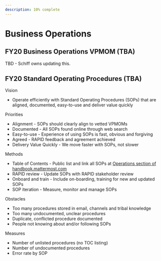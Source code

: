 ```yaml
---
description: 10% complete
---
```


# Business Operations

## FY20 Business Operations VPMOM \(TBA\)

TBD - Schiff owns updating this.

## **FY20 Standard Operating Procedures \(TBA\)**

Vision

* Operate efficiently with Standard Operating Procedures \(SOPs\) that are aligned, documented, easy-to-use and deliver value quickly

Priorities

* Alignment - SOPs should clearly align to vetted VPMOMs
* Documented - All SOPs found online through web search
* Easy-to-use - Experience of using SOPs is fast, obvious and forgiving
* Agreed - RAPID feedback and agreement achieved
* Delivery Value Quickly - We move faster with SOPs, not slower

Methods

* Table of Contents - Public list and link all SOPs at [Operations section of handbook.mattermost.com](http://handbook.mattermost.com/sop/operations.html)
* RAPID review - Update SOPs with RAPID stakeholder review
* Onboard and train - Include on-boarding, training for new and updated SOPs
* SOP iteration - Measure, monitor and manage SOPs

Obstacles

* Too many procedures stored in email, channels and tribal knowledge
* Too many undocumented, unclear procedures
* Duplicate, conflicted procedure documented
* People not knowing about and/or following SOPs

Measures

* Number of unlisted procedures \(no TOC listing\)
* Number of undocumented procedures
* Error rate by SOP

